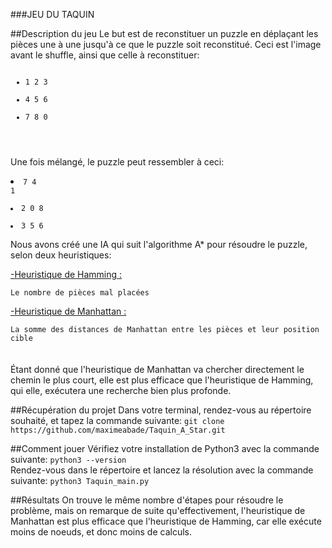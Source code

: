 ###JEU DU TAQUIN

##Description du jeu
Le but est de reconstituer un puzzle en déplaçant les pièces une à une jusqu'à ce que le puzzle soit reconstitué. 
Ceci est l'image avant le shuffle, ainsi que celle à reconstituer:
<code>
    <ul>
        <li>1 2 3</li>
        <li>4 5 6</li>
        <li>7 8 0</li>
    </ul>
</code>

Une fois mélangé, le puzzle peut ressembler à ceci:
<code>
        <li>7 4 1</li>
        <li>2 0 8</li>
        <li>3 5 6</li>
</code>
<br>
Nous avons créé une IA qui suit l'algorithme A* pour résoudre le puzzle, selon deux heuristiques:<br>
<p style="text-decoration : underline">-Heuristique de Hamming :</p> 
    <code>Le nombre de pièces mal placées</code>
<br>
<p style="text-decoration : underline">-Heuristique de Manhattan :</p> 
    <code>La somme des distances de Manhattan entre les pièces et leur position cible</code>
<br><br><br>
Étant donné que l'heuristique de Manhattan va chercher directement le chemin le plus court, elle est plus efficace que l'heuristique de Hamming, qui elle, exécutera une recherche bien plus profonde.

##Récupération du projet
Dans votre terminal, rendez-vous au répertoire souhaité, et tapez la commande suivante:
```git clone https://github.com/maximeabade/Taquin_A_Star.git```

##Comment jouer
Vérifiez votre installation de Python3 avec la commande suivante:
```python3 --version```<br>
Rendez-vous dans le répertoire et lancez la résolution avec la commande suivante:
```python3 Taquin_main.py```

##Résultats
On trouve le même nombre d'étapes pour résoudre le problème, mais on remarque de suite qu'effectivement, l'heuristique de Manhattan est plus efficace que l'heuristique de Hamming, car elle exécute moins de noeuds, et donc moins de calculs.